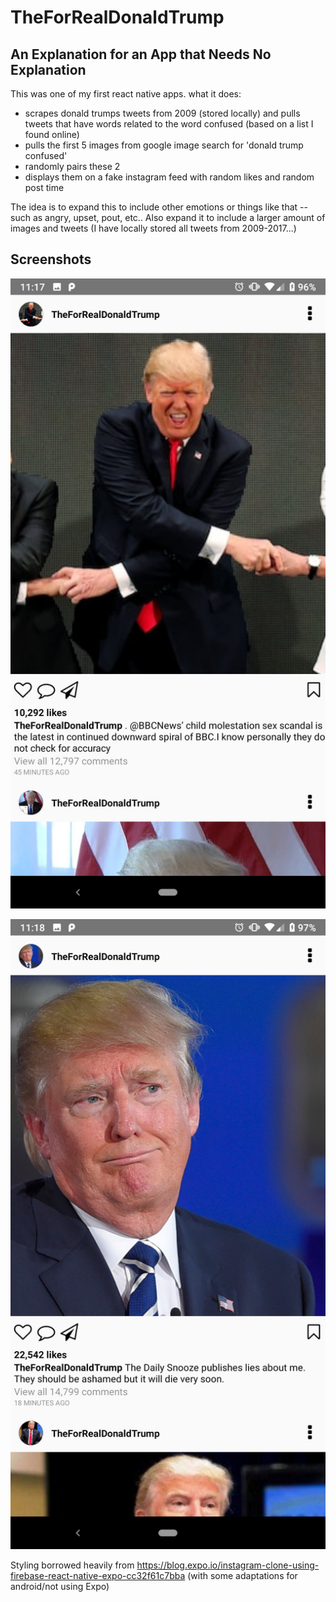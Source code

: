 # TheForRealDonaldTrump

## An Explanation for an App that Needs No Explanation

This was one of my first react native apps. what it does:

- scrapes donald trumps tweets from 2009 (stored locally) and pulls tweets that have words related to the word confused (based on a list I found online)
- pulls the first 5 images from google image search for 'donald trump confused'
- randomly pairs these 2
- displays them on a fake instagram feed with random likes and random post time

The idea is to expand this to include other emotions or things like that -- such as angry, upset, pout, etc.. 
Also expand it to include a larger amount of images and tweets (I have locally stored all tweets from 2009-2017...)

## Screenshots

![screenshot1](https://github.com/pm0u/TheForRealDonaldTrump/blob/master/readmephotos/Screenshot_20190130-111745.png?s=200)

![screenshot2](https://github.com/pm0u/TheForRealDonaldTrump/blob/master/readmephotos/Screenshot_20190130-111859.png)

Styling borrowed heavily from https://blog.expo.io/instagram-clone-using-firebase-react-native-expo-cc32f61c7bba (with some adaptations for android/not using Expo)
